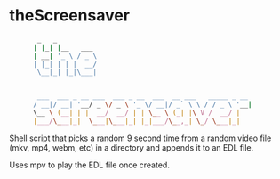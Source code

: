 # theScreensaver


  ```zsh
         _   _
        | |_| |__   ___
        | __| '_ \ / _ \
        | |_| | | |  __/
         \__|_| |_|\___|


         ___  ___ _ __ ___  ___ _ __  ___  __ ___   _____ _ __
        / __|/ __| '__/ _ \/ _ \ '_ \/ __|/ _` \ \ / / _ \ '__|
        \__ \ (__| | |  __/  __/ | | \__ \ (_| |\ V /  __/ |
        |___/\___|_|  \___|\___|_| |_|___/\__,_| \_/ \___|_|
 
 
  ```


Shell script that picks a random 9 second time from a random video file (mkv, mp4, webm, etc) in a directory and appends it to an EDL file. 

Uses mpv to play the EDL file once created.

